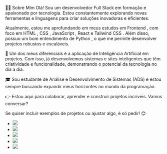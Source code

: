 👨‍💻 Sobre Mim
Olá! Sou um desenvolvedor Full Stack em formação e apaixonado por tecnologia. Estou constantemente explorando novas ferramentas e linguagens para criar soluções inovadoras e eficientes.

Atualmente, estou me aprofundando em meus estudos em Frontend , com foco em HTML , CSS , JavaScript , React e Tailwind CSS . Além disso, possuo um bom entendimento de Python , o que me permite desenvolver projetos robustos e escaláveis.

🚀 Um dos meus diferenciais é a aplicação de Inteligência Artificial em projetos. Com isso, já desenvolvemos sistemas e sites inteligentes que têm criatividade e funcionalidade, demonstrando o potencial da tecnologia no dia a dia.

🎓 Sou estudante de Análise e Desenvolvimento de Sistemas (ADS) e estou sempre buscando expandir meus horizontes no mundo da programação.

👉 Estou aqui para colaborar, aprender e construir projetos incríveis. Vamos conversar?

Se quiser incluir exemplos de projetos ou ajustar algo, é só pedir! 😊

- <img src= "https://img.shields.io/badge/HTML5-E34F26?style=for-the-badge&logo=html5&logoColor=white"/>

- <img src= "https://img.shields.io/badge/CSS3-1572B6?style=for-the-badge&logo=css3&logoColor=white"/>

- <img src="https://img.shields.io/badge/JavaScript-F7DF1E?style=for-the-badge&logo=javascript&logoColor=black"/>

- <img src= "https://img.shields.io/badge/Python-14354C?style=for-the-badge&logo=python&logoColor=white"/>

- <img src= "https://img.shields.io/badge/React-20232A?style=for-the-badge&logo=react&logoColor=61DAFB"/>


